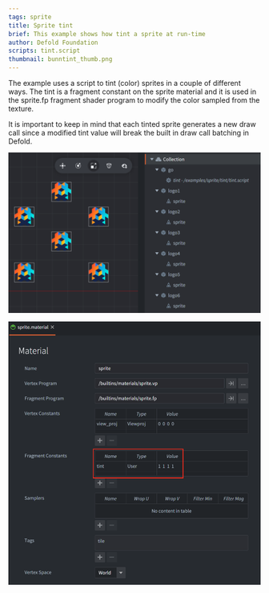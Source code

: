 ```yaml
---
tags: sprite
title: Sprite tint
brief: This example shows how tint a sprite at run-time
author: Defold Foundation
scripts: tint.script
thumbnail: bunntint_thumb.png
---
```


The example uses a script to tint (color) sprites in a couple of different ways. The tint is a fragment constant on the sprite material and it is used in the sprite.fp fragment shader program to modify the color sampled from the texture.

It is important to keep in mind that each tinted sprite generates a new draw call since a modified tint value will break the built in draw call batching in Defold.

![tint](tint.png)

![sprite material](spritematerial.png)
